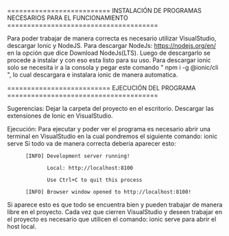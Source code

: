 ========================== INSTALACIÓN DE PROGRAMAS NECESARIOS PARA EL FUNCIONAMIENTO ====================================== 

  Para poder trabajar de manera correcta es necesario utilizar VisualStudio, descargar Ionic y NodeJS.
  Para descargar NodeJs: https://nodejs.org/en/ en la opción que dice Download NodeJs(LTS). Luego de descargarlo se procede a instalar y con eso esta listo para su uso.
  Para descargar ionic solo se necesita ir a la consola y pegar este comando " npm i -g @ionic/cli ", lo cual descargara e instalara ionic de manera automatica.

========================== EJECUCIÓN DEL PROGRAMA  ====================================== 

Sugerencias: 
      Dejar la carpeta del proyecto en el escritorio.
      Descargar las extensiones de Ionic en VisualStudio.

Ejecución: Para ejecutar y poder ver el programa es necesario abrir una terminal en VisualStudio en la cual pondremos el siguiente comando: ionic serve 
           Si todo va de manera correcta deberia aparecer esto: 
         
          [INFO] Development server running!
          
                 Local: http://localhost:8100
          
                 Use Ctrl+C to quit this process
          
          [INFO] Browser window opened to http://localhost:8100!

Si aparece esto es que todo se encuentra bien y pueden trabajar de manera libre en el proyecto.
Cada vez que cierren VisualStudio y deseen trabajar en el proyecto es necesario que utilicen el comando: ionic serve para abrir el host local.
